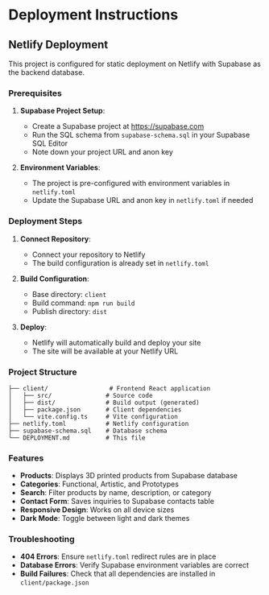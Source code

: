 # Deployment Instructions

## Netlify Deployment

This project is configured for static deployment on Netlify with Supabase as the backend database.

### Prerequisites

1. **Supabase Project Setup**:
   - Create a Supabase project at https://supabase.com
   - Run the SQL schema from `supabase-schema.sql` in your Supabase SQL Editor
   - Note down your project URL and anon key

2. **Environment Variables**:
   - The project is pre-configured with environment variables in `netlify.toml`
   - Update the Supabase URL and anon key in `netlify.toml` if needed

### Deployment Steps

1. **Connect Repository**:
   - Connect your repository to Netlify
   - The build configuration is already set in `netlify.toml`

2. **Build Configuration**:
   - Base directory: `client`
   - Build command: `npm run build`
   - Publish directory: `dist`

3. **Deploy**:
   - Netlify will automatically build and deploy your site
   - The site will be available at your Netlify URL

### Project Structure

```
├── client/                 # Frontend React application
│   ├── src/               # Source code
│   ├── dist/              # Build output (generated)
│   ├── package.json       # Client dependencies
│   └── vite.config.ts     # Vite configuration
├── netlify.toml           # Netlify configuration
├── supabase-schema.sql    # Database schema
└── DEPLOYMENT.md          # This file
```

### Features

- **Products**: Displays 3D printed products from Supabase database
- **Categories**: Functional, Artistic, and Prototypes
- **Search**: Filter products by name, description, or category
- **Contact Form**: Saves inquiries to Supabase contacts table
- **Responsive Design**: Works on all device sizes
- **Dark Mode**: Toggle between light and dark themes

### Troubleshooting

- **404 Errors**: Ensure `netlify.toml` redirect rules are in place
- **Database Errors**: Verify Supabase environment variables are correct
- **Build Failures**: Check that all dependencies are installed in `client/package.json`